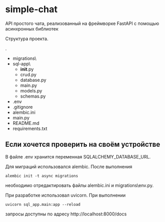 # simple-chat
API простого чата, реализованный на фреймворке FastAPI с помощью асинхронных библиотек

Структура проекта.

.

- migrations\
- sql-app\
  - __init__.py
  - crud.py
  - database.py
  - main.py
  - models.py
  - schemas.py
- .env
- .gitignore
- alembic.ini
- main.py
- README.md
- requirements.txt

## Если хочется проверить на своём устройстве

В файле .env хранится переменная SQLALCHEMY_DATABASE_URL.

Для миграций использовался alembic. После выполнения

	alembic init -t async migrations 

необходимо отредактировать файлы alembic.ini и migrations\env.py.

При разработке использовал uvicorn. При выполнении

	uvicorn sql_app.main:app --reload

запросы доступны по адресу http://localhost:8000/docs
